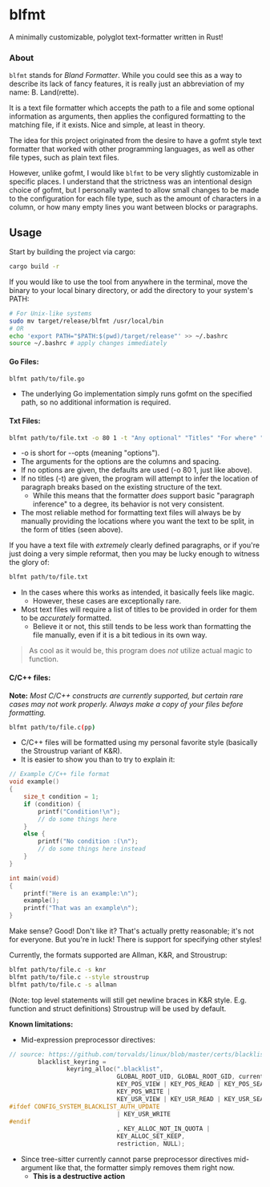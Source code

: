 # blfmt

A minimally customizable, polyglot text-formatter written in Rust!

### About

`blfmt` stands for *Bland Formatter*. While you could see this as a way to describe its lack of fancy features, it is really just an abbreviation of my name: B. Land(rette).

It is a text file formatter which accepts the path to a file and some optional information as arguments, then applies the configured formatting to the matching file, if it exists.  Nice and simple, at least in theory. 

The idea for this project originated from the desire to have a gofmt style text formatter that worked with other programming languages, as well as other file types, such as plain text files. 

However, unlike gofmt, I would like `blfmt` to be very slightly customizable in specific places. I understand that the strictness was an intentional design choice of gofmt, but I personally wanted to allow small changes to be made to the configuration for each file type, such as the amount of characters in a column, or how many empty lines you want between blocks or paragraphs.

## Usage

Start by building the project via cargo:
```bash
cargo build -r
```
If you would like to use the tool from anywhere in the terminal, move the binary to your local binary directory, or add the directory to your system's PATH:
```bash
# For Unix-like systems
sudo mv target/release/blfmt /usr/local/bin
# OR 
echo 'export PATH="$PATH:$(pwd)/target/release"' >> ~/.bashrc
source ~/.bashrc # apply changes immediately
```

#### Go Files:
```bash
blfmt path/to/file.go
```
 - The underlying Go implementation simply runs gofmt on the specified path, 
    so no additional information is required.

#### Txt Files:
```bash
blfmt path/to/file.txt -o 80 1 -t "Any optional" "Titles" "For where" "You want" "The file split"
```
 - -o is short for --opts (meaning "options").
 - The arguments for the options are the columns and spacing. 
 - If no options are given, the defaults are used (-o 80 1, just like above).
 - If no titles (-t) are given, the program will attempt to infer the location of 
    paragraph breaks based on the existing structure of the text.
    - While this means that the formatter *does* support basic "paragraph inference" 
        to a degree, its behavior is not very consistent. 
 - The most reliable method for formatting text files will always be by manually 
    providing the locations where you want the text to be split, in the form of 
    titles (seen above).

If you have a text file with *extremely* clearly defined paragraphs, 
or if you're just doing a very simple reformat, then you may be lucky enough 
to witness the glory of:
```bash
blfmt path/to/file.txt
```
 - In the cases where this works as intended, it basically feels like magic. 
    - However, these cases are exceptionally rare.
 - Most text files will require a list of titles to be provided in order for them
    to be *accurately* formatted. 
    - Believe it or not, this still tends to be less work than formatting the file manually,
        even if it is a bit tedious in its own way.

 > As cool as it would be, this program does *not* utilize actual magic to function.

#### C/C++ files:

**Note:** *Most C/C++ constructs are currently supported, but certain rare cases may not work properly. Always make a copy of your files before formatting.*

```bash
blfmt path/to/file.c(pp)
```
 - C/C++ files will be formatted using my personal favorite style (basically the Stroustrup variant of K&R). 
 - It is easier to show you than to try to explain it:
```c
// Example C/C++ file format
void example()
{
    size_t condition = 1;
    if (condition) {
        printf("Condition!\n");
        // do some things here
    }
    else {
        printf("No condition :(\n");
        // do some things here instead
    }
}

int main(void)
{
    printf("Here is an example:\n");
    example();
    printf("That was an example\n");
}
```
Make sense? Good!
Don't like it? That's actually pretty reasonable; it's not for everyone. 
But you're in luck! There is support for specifying other styles!

Currently, the formats supported are Allman, K&R, and Stroustrup:
```bash
blfmt path/to/file.c -s knr
blfmt path/to/file.c --style stroustrup
blfmt path/to/file.c -s allman
```
(Note: top level statements will still get newline braces in K&R style. E.g. function and struct definitions)
Stroustrup will be used by default.

**Known limitations:**
 - Mid-expression preprocessor directives:

```c
// source: https://github.com/torvalds/linux/blob/master/certs/blacklist.c (line: 335)
        blacklist_keyring =                                                                               
                keyring_alloc(".blacklist",                                                               
                              GLOBAL_ROOT_UID, GLOBAL_ROOT_GID, current_cred(),                           
                              KEY_POS_VIEW | KEY_POS_READ | KEY_POS_SEARCH |                              
                              KEY_POS_WRITE |                                                             
                              KEY_USR_VIEW | KEY_USR_READ | KEY_USR_SEARCH                                
#ifdef CONFIG_SYSTEM_BLACKLIST_AUTH_UPDATE                                                                
                              | KEY_USR_WRITE                                                             
#endif                                                                                                    
                              , KEY_ALLOC_NOT_IN_QUOTA |                                                  
                              KEY_ALLOC_SET_KEEP,                                                         
                              restriction, NULL); 
```
   - Since tree-sitter currently cannot parse preprocessor directives mid-argument like that, the formatter simply removes them right now.
     - **This is a destructive action**

